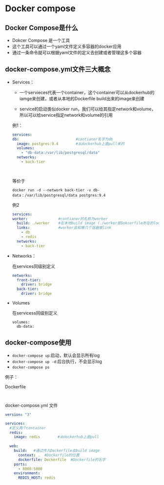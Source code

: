 # Docker compose

## Docker Compose是什么

- Dokcer Compose 是一个工具
- 这个工具可以通过一个yaml文件定义多容器的docker应用
- 通过一条命令就可以根据yaml文件的定义去创建或者管理这多个容器

## docker-compose.yml文件三大概念

- Services：

  - 一个servieces代表一个container，这个container可以从dockerhub的iamge来创建，或者从本地的Dockerfile build出来的image来创建

  - service的启动类似docker run，我们可以给其指定network和volume，所以可以给service指定network和volume的引用

  例1：

    ```yaml
  services:
    db:                          #contianer名字为db
      image: postgres:9.4        #从dockerhub上面pull来的
      volumes:
        - "db-data:/var/lib/postgresql/data"
      networks:
        - back-tier
          
          
    ```

  等价于

    ```shell
  docker run -d --network back-tier -v db-data：/var/lib/postgresql/data postgres:9.4
    ```

   例2

    ```yaml
  services:
    worker:              #contianer的名称为worker
      build: ./worker    #在本地build image (./worker是Dokcerfile所在的location)
      links:             #worker会和哪几个容器做link
        - db
        - redis
      networks:          
        - back-tier
    ```

    

- Networks：

  在services同级别定义

  ```yaml
  networks:
    front-tier:
      driver: bridge
    back-tier:
      driver: bridge
  ```

  

- Volumes

  在servicess同级别定义

  ```
  volumes:
    db-data:
  ```




## docker-compose使用

- `docker-compose up`:启动，默认会显示所有log
- `docker-compose up -d`:后台执行，不会显示log
- `docker-compose ps`



例子：

Dockerfile

```


```

docker-compose.yml 文件

```yaml
version: "3"

services:
  #定义两个container
  redis:                
    image: redis        #从dockerhub上面pull
    
  web:
    build:   #通过传入Dockerfile去build image
      context: .  #Dockerfile的位置
      dockerfile: Dockerfile  #Dockerfile的名字
    ports:   
      - 8080:5000
    environment:
      REDIS_HOST: redis
```

